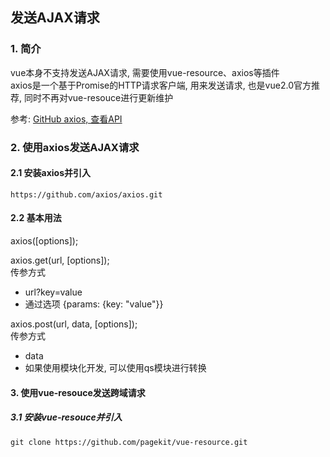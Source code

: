 ## 发送AJAX请求

### 1. 简介
vue本身不支持发送AJAX请求, 需要使用vue-resource、axios等插件  
axios是一个基于Promise的HTTP请求客户端, 用来发送请求, 也是vue2.0官方推荐, 同时不再对vue-resouce进行更新维护

参考: [GitHub axios, 查看API](https://github.com/axios/axios)

### 2. 使用axios发送AJAX请求
#### 2.1 安装axios并引入
```
https://github.com/axios/axios.git
```
#### 2.2 基本用法
axios([options]);  

axios.get(url, [options]);   
传参方式
- url?key=value  
- 通过选项 {params: {key: "value"}} 

axios.post(url, data, [options]);  
传参方式  
- data
- 如果使用模块化开发, 可以使用qs模块进行转换

#### 3. 使用vue-resouce发送跨域请求
##### 3.1 安装vue-resouce并引入
```
git clone https://github.com/pagekit/vue-resource.git
```